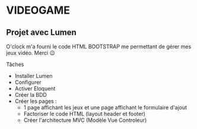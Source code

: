# VIDEOGAME
## Projet avec Lumen
O'clock m'a fourni le code HTML BOOTSTRAP me permettant de gérer mes jeux vidéo. Merci  :wink:

Tâches 
- Installer Lumen
- Configurer
- Activer Eloquent
- Créer la BDD
- Créer les pages : 
    - 1 page affichant les jeux et une page affichant le formulaire d'ajout
    - Factoriser le code HTML (layout header et footer)
    - Créer l'architecture MVC (Modèle Vue Controleur)
    
<!-- - Affichez les jeux video
- Triez cette liste
- Listez les plateformes (consoles de jeu) en dynamiqe La BDD -->